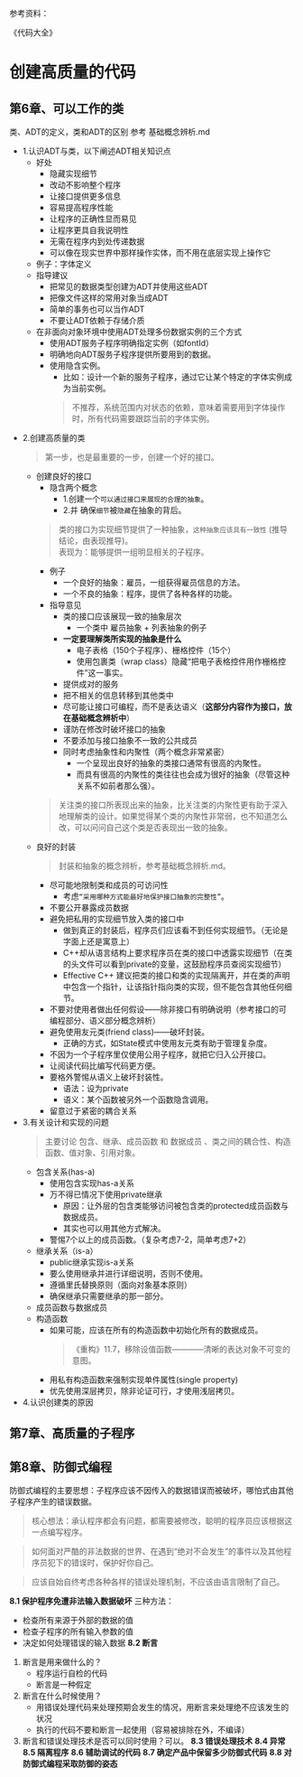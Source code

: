 参考资料：

《代码大全》

# 创建高质量的代码
## 第6章、可以工作的类
类、ADT的定义，类和ADT的区别 参考 基础概念辨析.md
- 1.认识ADT与类，以下阐述ADT相关知识点
  - 好处
    - 隐藏实现细节
    - 改动不影响整个程序
    - 让接口提供更多信息
    - 容易提高程序性能
    - 让程序的正确性显而易见
    - 让程序更具自我说明性
    - 无需在程序内到处传递数据
    - 可以像在现实世界中那样操作实体，而不用在底层实现上操作它
  - 例子：字体定义
  - 指导建议
    - 把常见的数据类型创建为ADT并使用这些ADT
    - 把像文件这样的常用对象当成ADT
    - 简单的事务也可以当作ADT
    - 不要让ADT依赖于存储介质
  - 在非面向对象环境中使用ADT处理多份数据实例的三个方式
    - 使用ADT服务子程序明确指定实例（如fontId）
    - 明确地向ADT服务子程序提供所要用到的数据。
    - 使用隐含实例。
      - 比如：设计一个新的服务子程序，通过它让某个特定的字体实例成为当前实例。
      > 不推荐，系统范围内对状态的依赖，意味着需要用到字体操作时，所有代码需要跟踪当前的字体实例。
- 2.创建高质量的类
  > 第一步，也是最重要的一步，创建一个好的接口。  
  - 创建良好的接口
    - 隐含两个概念
      - 1.创建一个`可以通过接口来展现的合理的抽象`。
      - 2.并 确保`细节`被`隐藏`在抽象的背后。
    > 类的接口为实现细节提供了一种抽象，`这种抽象应该具有一致性`  (推导结论，由表现推导)。  
    > 表现为：能够提供一组明显相关的子程序。
    - 例子
      - 一个良好的抽象：雇员，一组获得雇员信息的方法。
      - 一个不良的抽象：程序，提供了各种各样的功能。
    - 指导意见
      - 类的接口应该展现一致的抽象层次
        - 一个类中 雇员抽象 + 列表抽象的例子
      - **一定要理解类所实现的抽象是什么**
        - 电子表格（150个子程序）、栅格控件（15个）
        - 使用包裹类（wrap class）隐藏“把电子表格控件用作栅格控件”这一事实。
      - 提供成对的服务
      - 把不相关的信息转移到其他类中
      - 尽可能让接口可编程，而不是表达语义（**这部分内容作为接口，放在基础概念辨析中**）
      - 谨防在修改时破坏接口的抽象
      - 不要添加与接口抽象不一致的公共成员
      - 同时考虑抽象性和内聚性（两个概念非常紧密）
        - 一个呈现出良好的抽象的类接口通常有很高的内聚性。
        - 而具有很高的内聚性的类往往也会成为很好的抽象（尽管这种关系不如前者那么强）。
     > 关注类的接口所表现出来的抽象，比关注类的内聚性更有助于深入地理解类的设计。如果觉得某个类的内聚性非常弱，也不知道怎么改，可以问问自己这个类是否表现出一致的抽象。
  - 良好的封装  
    > 封装和抽象的概念辨析，参考基础概念辨析.md。
    - 尽可能地限制类和成员的可访问性
      - 考虑`“采用哪种方式能最好地保护接口抽象的完整性”`。
    - 不要公开暴露成员数据
    - 避免把私用的实现细节放入类的接口中
      - 做到真正的封装后，程序员们应该看不到任何实现细节。（无论是字面上还是寓意上）
      - C++却从语言结构上要求程序员在类的接口中透露实现细节（在类的头文件可以看到private的变量，这鼓励程序员查阅实现细节）
      - Effective C++ 建议把类的接口和类的实现隔离开，并在类的声明中包含一个指针，让该指针指向类的实现，但不能包含其他任何细节。
    - 不要对使用者做出任何假设——除非接口有明确说明（参考接口的可编程部分、语义部分概念辨析）
    - 避免使用友元类(friend class)——破坏封装。
      - 正确的方式，如State模式中使用友元类有助于管理复杂度。
    - 不因为一个子程序里仅使用公用子程序，就把它归入公开接口。
    - 让阅读代码比编写代码更方便。
    - 要格外警惕从语义上破坏封装性。
      - 语法：设为private
      - 语义：某个函数被另外一个函数隐含调用。
    - 留意过于紧密的耦合关系
- 3.有关设计和实现的问题
  > 主要讨论 包含、继承、成员函数 和 数据成员 、类之间的耦合性、构造函数、值对象、引用对象。
  - 包含关系(has-a)
    - 使用包含实现has-a关系
    - 万不得已情况下使用private继承
      - 原因：让外层的包含类能够访问被包含类的protected成员函数与数据成员。
      - 其实也可以用其他方式解决。
    - 警惕7个以上的成员函数。（复杂考虑7-2，简单考虑7+2）
  - 继承关系（is-a）
    - public继承实现is-a关系
    - 要么使用继承并进行详细说明，否则不使用。
    - 遵循里氏替换原则（面向对象基本原则）
    - 确保继承只需要继承的那一部分。
  - 成员函数与数据成员
  - 构造函数
    - 如果可能，应该在所有的构造函数中初始化所有的数据成员。
      > 《重构》11.7，移除设值函数————清晰的表达对象不可变的意图。
    - 用私有构造函数来强制实现单件属性(single property)
    - 优先使用深层拷贝，除非论证可行，才使用浅层拷贝。
- 4.认识创建类的原因

## 第7章、高质量的子程序


## 第8章、防御式编程
防御式编程的主要思想：子程序应该不因传入的数据错误而被破坏，哪怕式由其他子程序产生的错误数据。
> 核心想法：承认程序都会有问题，都需要被修改，聪明的程序员应该根据这一点编写程序。  

> 如何面对严酷的非法数据的世界、在遇到“绝对不会发生”的事件以及其他程序员犯下的错误时，保护好你自己。  

> 应该自始自终考虑各种各样的错误处理机制，不应该由语言限制了自己。

**8.1 保护程序免遭非法输入数据破坏**
三种方法：
- 检查所有来源于外部的数据的值
- 检查子程序的所有输入参数的值
- 决定如何处理错误的输入数据
**8.2 断言**
1. 断言是用来做什么的？
   - 程序运行自检的代码
   - 断言是一种假定
2. 断言在什么时候使用？
   - 用错误处理代码来处理预期会发生的情况，用断言来处理绝不应该发生的状况
   - 执行的代码不要和断言一起使用（容易被排除在外，不编译）
3. 断言和错误处理技术是否可以同时使用？可以。
**8.3 错误处理技术**
**8.4 异常**
**8.5 隔离程序**
**8.6 辅助调试的代码**
**8.7 确定产品中保留多少防御式代码**
**8.8 对防御式编程采取防御的姿态**